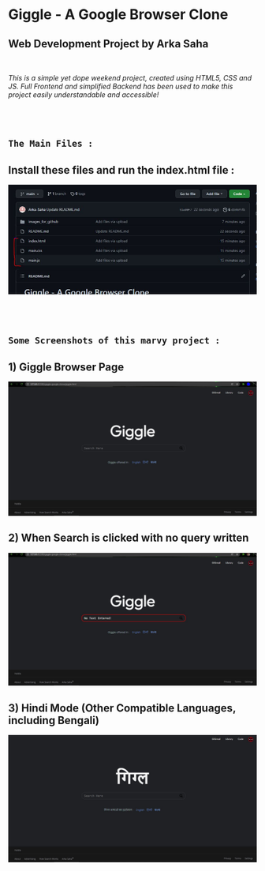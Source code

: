 # Giggle - A Google Browser Clone 
## Web Development Project by Arka Saha

<br>

*This is a simple yet dope weekend project, created using HTML5, CSS and JS. Full Frontend and simplified Backend has been used to make this project easily understandable and accessible!*

<br><br>

## ``The Main Files :``

## Install these files and run the index.html file :
   <img src="images_for_github/pic4.JPG">

<br><br>

## ``Some Screenshots of this marvy project :``

## 1) Giggle Browser Page
  <img src="images_for_github/pic1.JPG">
  
## 2) When Search is clicked with no query written
  <img src="images_for_github/pic2.JPG">
  
## 3) Hindi Mode (Other Compatible Languages, including Bengali)
  <img src="images_for_github/pic3.JPG">
